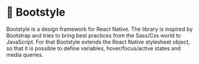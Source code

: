 # 🎨 Bootstyle

Bootstyle is a design framework for React Native. The library is inspired by Bootstrap and tries to bring best practices from the Sass/Css world to JavaScript. For that Bootstyle extends the React Native stylesheet object, so that it is possible to define variables, hover/focus/active states and media queries.
